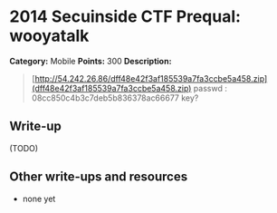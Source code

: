 # 2014 Secuinside CTF Prequal: wooyatalk

**Category:** Mobile
**Points:** 300
**Description:**

> [http://54.242.26.86/dff48e42f3af185539a7fa3ccbe5a458.zip](dff48e42f3af185539a7fa3ccbe5a458.zip)
> passwd : 08cc850c4b3c7deb5b836378ac66677
> key?

## Write-up

(TODO)

## Other write-ups and resources

* none yet
